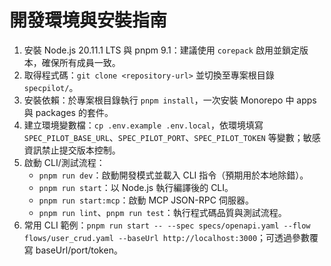 # 開發環境與安裝指南
1. 安裝 Node.js 20.11.1 LTS 與 pnpm 9.1：建議使用 `corepack` 啟用並鎖定版本，確保所有成員一致。
2. 取得程式碼：`git clone <repository-url>` 並切換至專案根目錄 `specpilot/`。
3. 安裝依賴：於專案根目錄執行 `pnpm install`，一次安裝 Monorepo 中 apps 與 packages 的套件。
4. 建立環境變數檔：`cp .env.example .env.local`，依環境填寫 `SPEC_PILOT_BASE_URL`、`SPEC_PILOT_PORT`、`SPEC_PILOT_TOKEN` 等變數；敏感資訊禁止提交版本控制。
5. 啟動 CLI/測試流程：
   - `pnpm run dev`：啟動開發模式並載入 CLI 指令（預期用於本地除錯）。
   - `pnpm run start`：以 Node.js 執行編譯後的 CLI。
   - `pnpm run start:mcp`：啟動 MCP JSON-RPC 伺服器。
   - `pnpm run lint`、`pnpm run test`：執行程式碼品質與測試流程。
6. 常用 CLI 範例：`pnpm run start -- --spec specs/openapi.yaml --flow flows/user_crud.yaml --baseUrl http://localhost:3000`；可透過參數覆寫 baseUrl/port/token。
